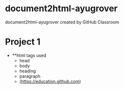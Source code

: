 # document2html-ayugrover
document2html-ayugrover created by GitHub Classroom
# Project 1
 - **html tags used
      - head
      - body
      - heading
      - paragraph
      - (https://education.github.com)
 
